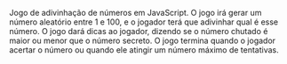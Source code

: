 Jogo de adivinhação de números em JavaScript. O jogo irá gerar um número aleatório entre 1 e 100, e o jogador terá que adivinhar qual é esse número.
O jogo dará dicas ao jogador, dizendo se o número chutado é maior ou menor que o número secreto.
O jogo termina quando o jogador acertar o número ou quando ele atingir um número máximo de tentativas.
